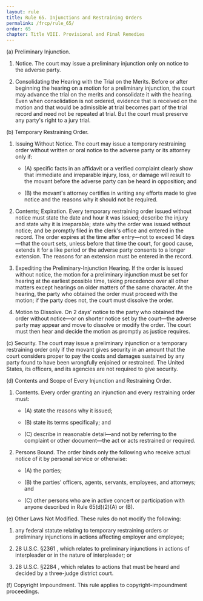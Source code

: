 ```yaml
---
layout: rule
title: Rule 65. Injunctions and Restraining Orders
permalink: /frcp/rule_65/
order: 65
chapter: Title VIII. Provisional and Final Remedies
---
```


(a) Preliminary Injunction.


1. Notice. The court may issue a preliminary injunction only on notice to the adverse party.


2. Consolidating the Hearing with the Trial on the Merits. Before or after beginning the hearing on a motion for a preliminary injunction, the court may advance the trial on the merits and consolidate it with the hearing. Even when consolidation is not ordered, evidence that is received on the motion and that would be admissible at trial becomes part of the trial record and need not be repeated at trial. But the court must preserve any party's right to a jury trial.


(b) Temporary Restraining Order.


1. Issuing Without Notice. The court may issue a temporary restraining order without written or oral notice to the adverse party or its attorney only if:


    - (A) specific facts in an affidavit or a verified complaint clearly show that immediate and irreparable injury, loss, or damage will result to the movant before the adverse party can be heard in opposition; and


    - (B) the movant's attorney certifies in writing any efforts made to give notice and the reasons why it should not be required.


2. Contents; Expiration. Every temporary restraining order issued without notice must state the date and hour it was issued; describe the injury and state why it is irreparable; state why the order was issued without notice; and be promptly filed in the clerk's office and entered in the record. The order expires at the time after entry—not to exceed 14 days—that the court sets, unless before that time the court, for good cause, extends it for a like period or the adverse party consents to a longer extension. The reasons for an extension must be entered in the record.


3. Expediting the Preliminary-Injunction Hearing. If the order is issued without notice, the motion for a preliminary injunction must be set for hearing at the earliest possible time, taking precedence over all other matters except hearings on older matters of the same character. At the hearing, the party who obtained the order must proceed with the motion; if the party does not, the court must dissolve the order.


4. Motion to Dissolve. On 2 days’ notice to the party who obtained the order without notice—or on shorter notice set by the court—the adverse party may appear and move to dissolve or modify the order. The court must then hear and decide the motion as promptly as justice requires.


(c) Security. The court may issue a preliminary injunction or a temporary restraining order only if the movant gives security in an amount that the court considers proper to pay the costs and damages sustained by any party found to have been wrongfully enjoined or restrained. The United States, its officers, and its agencies are not required to give security.


(d) Contents and Scope of Every Injunction and Restraining Order.


1. Contents. Every order granting an injunction and every restraining order must:


    - (A) state the reasons why it issued;


    - (B) state its terms specifically; and


    - (C) describe in reasonable detail—and not by referring to the complaint or other document—the act or acts restrained or required.


2. Persons Bound. The order binds only the following who receive actual notice of it by personal service or otherwise:


    - (A) the parties;


    - (B) the parties’ officers, agents, servants, employees, and attorneys; and


    - (C) other persons who are in active concert or participation with anyone described in Rule 65(d)(2)(A) or (B).


(e) Other Laws Not Modified. These rules do not modify the following:


1. any federal statute relating to temporary restraining orders or preliminary injunctions in actions affecting employer and employee;


2. 28 U.S.C. §2361 , which relates to preliminary injunctions in actions of interpleader or in the nature of interpleader; or


3. 28 U.S.C. §2284 , which relates to actions that must be heard and decided by a three-judge district court.


(f) Copyright Impoundment. This rule applies to copyright-impoundment proceedings.
